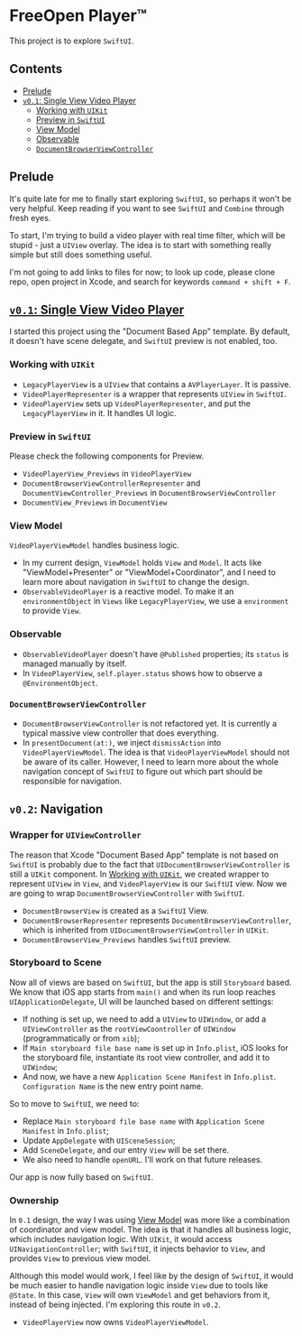 # FreeOpen Player™

This project is to explore `SwiftUI`.

<!-- START doctoc generated TOC please keep comment here to allow auto update -->
<!-- DON'T EDIT THIS SECTION, INSTEAD RE-RUN doctoc TO UPDATE -->
## Contents

- [Prelude](#prelude)
- [`v0.1`: Single View Video Player](#v01-single-view-video-player)
  - [Working with `UIKit`](#working-with-uikit)
  - [Preview in `SwiftUI`](#preview-in-swiftui)
  - [View Model](#view-model)
  - [Observable](#observable)
  - [`DocumentBrowserViewController`](#documentbrowserviewcontroller)

<!-- END doctoc generated TOC please keep comment here to allow auto update -->

## Prelude

It's quite late for me to finally start exploring `SwiftUI`, so perhaps it won't be very helpful. Keep reading if you want to see `SwiftUI` and `Combine` through fresh eyes.

To start, I'm trying to build a video player with real time filter, which will be stupid - just a `UIView` overlay. The idea is to start with something really simple but still does something useful.

I'm not going to add links to files for now; to look up code, please clone repo, open project in Xcode, and search for keywords `command + shift + F`.

## [`v0.1`: Single View Video Player](https://github.com/superarts/FreeOpen-Player/tree/0.1-single-view)

I started this project using the "Document Based App" template. By default, it doesn't have scene delegate, and `SwiftUI` preview is not enabled, too.

### Working with `UIKit`

- `LegacyPlayerView` is a `UIView` that contains a `AVPlayerLayer`. It is passive.
- `VideoPlayerRepresenter` is a wrapper that represents `UIView` in `SwiftUI`.
- `VideoPlayerView` sets up `VideoPlayerRepresenter`, and put the `LegacyPlayerView` in it. It handles UI logic.

### Preview in `SwiftUI`

Please check the following components for Preview.

- `VideoPlayerView_Previews` in `VideoPlayerView`
- `DocumentBrowserViewControllerRepresenter` and `DocumentViewController_Previews` in `DocumentBrowserViewController`
- `DocumentView_Previews` in `DocumentView`

### View Model

`VideoPlayerViewModel` handles business logic.

- In my current design, `ViewModel` holds `View` and `Model`. It acts like "ViewModel+Presenter" or "ViewModel+Coordinator", and I need to learn more about navigation in `SwiftUI` to change the design.
- `ObservableVideoPlayer` is a reactive model. To make it an `environmentObject` in `Views` like `LegacyPlayerView`, we use a `environment` to provide `View`.

### Observable

- `ObservableVideoPlayer` doesn't have `@Published` properties; its `status` is managed manually by itself.
- In `VideoPlayerView`, `self.player.status` shows how to observe a `@EnvironmentObject`.

### `DocumentBrowserViewController`

- `DocumentBrowserViewController` is not refactored yet. It is currently a typical massive view controller that does everything.
- In `presentDocument(at:)`, we inject `dismissAction` into `VideoPlayerViewModel`. The idea is that `VideoPlayerViewModel` should not be aware of its caller. However, I need to learn more about the whole navigation concept of `SwiftUI` to figure out which part should be responsible for navigation.

## `v0.2`: Navigation

### Wrapper for `UIViewController`

The reason that Xcode "Document Based App" template is not based on `SwiftUI` is probably due to the fact that `UIDocumentBrowserViewController` is still a `UIKit` component. In [Working with `UIKit`](#working-with-uikit), we created wrapper to represent `UIView` in `View`, and `VideoPlayerView` is our `SwiftUI` view. Now we are going to wrap `DocumentBrowserViewController` with `SwiftUI`.

- `DocumentBrowserView` is created as a `SwiftUI` View.
- `DocumentBrowserRepresenter` represents `DocumentBrowserViewController`, which is inherited from `UIDocumentBrowserViewController` in `UIKit`.
- `DocumentBrowserView_Previews` handles `SwiftUI` preview.

### Storyboard to Scene

Now all of views are based on `SwiftUI`, but the app is still `Storyboard` based. We know that iOS app starts from `main()` and when its run loop reaches `UIApplicationDelegate`, UI will be launched based on different settings:

- If nothing is set up, we need to add a `UIView` to `UIWindow`, or add a `UIViewController` as the `rootViewCoontroller` of `UIWindow` (programmatically or from `xib`);
- If `Main storyboard file base name` is set up in `Info.plist`, iOS looks for the storyboard file, instantiate its root view controller, and add it to `UIWindow`;
- And now, we have a new `Application Scene Manifest` in `Info.plist`. `Configuration Name` is the new entry point name.

So to move to `SwiftUI`, we need to:

- Replace `Main storyboard file base name` with `Application Scene Manifest` in `Info.plist`;
- Update `AppDelegate` with `UISceneSession`;
- Add `SceneDelegate`, and our entry `View` will be set there.
- We also need to handle `openURL`. I'll work on that future releases.

Our app is now fully based on `SwiftUI`. 

### Ownership

In `0.1` design, the way I was using [View Model](#view-model) was more like a combination of coordinator and view model. The idea is that it handles all business logic, which includes navigation logic. With `UIKit`, it would access `UINavigationController`; with `SwiftUI`, it injects behavior to `View`, and provides `View` to previous view model.

Although this model would work, I feel like by the design of `SwiftUI`, it would be much easier to handle navigation logic inside `View` due to tools like `@State`. In this case, `View` will own `ViewModel` and get behaviors from it, instead of being injected. I'm exploring this route in `v0.2`.

- `VideoPlayerView` now owns `VideoPlayerViewModel`.
